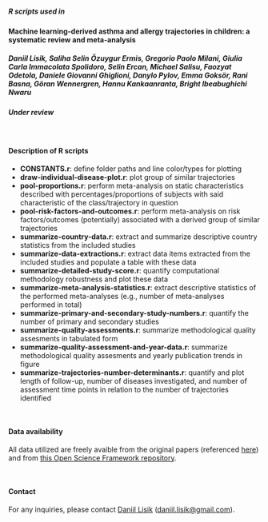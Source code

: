 ##### R scripts used in 
**Machine learning-derived asthma and allergy trajectories in children: a systematic review and meta-analysis**
##### Daniil Lisik, Saliha Selin Özuygur Ermis, Gregorio Paolo Milani, Giulia Carla Immacolata Spolidoro, Selin Ercan, Michael Salisu, Faozyat Odetola, Daniele Giovanni Ghiglioni, Danylo Pylov, Emma Goksör, Rani Basna, Göran Wennergren, Hannu Kankaanranta, Bright Ibeabughichi Nwaru
##### *Under review*

<br>

#### Description of R scripts
- **CONSTANTS.r**: define folder paths and line color/types for plotting 
- **draw-individual-disease-plot.r**: plot group of similar trajectories
- **pool-proportions.r**: perform meta-analysis on static characteristics described with percentages/proportions of subjects with said characteristic of the class/trajectory in question
- **pool-risk-factors-and-outcomes.r**: perform meta-analysis on risk factors/outcomes (potentially) associated with a derived group of similar trajectories
- **summarize-country-data.r**: extract and summarize descriptive country statistics from the included studies
- **summarize-data-extractions.r**: extract data items extracted from the included studies and populate a table with these data 
- **summarize-detailed-study-score.r**: quantify computational methodology robustness and plot these data
- **summarize-meta-analysis-statistics.r**: extract descriptive statistics of the performed meta-analyses (e.g., number of meta-analyses performed in total)
- **summarize-primary-and-secondary-study-numbers.r**: quantify the number of primary and secondary studies
- **summarize-quality-assessments.r**: summarize methodological quality assesments in tabulated form
- **summarize-quality-assessment-and-year-data.r**: summarize methodological quality assesments and yearly publication trends in figure
- **summarize-trajectories-number-determinants.r**: quantify and plot length of follow-up, number of diseases investigated, and number of assessment time points in relation to the number of trajectories identified

<br>

#### Data availability
All data utilized are freely avaible from the original papers (referenced [here](https://osf.io/a43vs)) and from [this Open Science Framework repository](https://osf.io/ayf35/).

<br>

#### Contact
For any inquiries, please contact [Daniil Lisik](https://www.gu.se/en/about/find-staff/daniillisik) ([daniil.lisik@gmail.com](mailto:daniil.lisik@gmail.com)).

<br>
